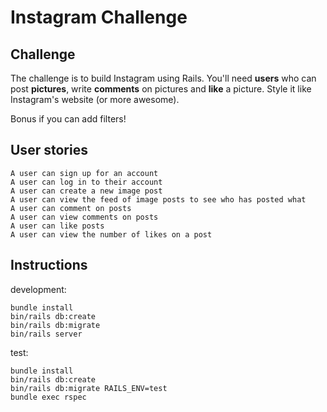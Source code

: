 Instagram Challenge
===================

## Challenge

The challenge is to build Instagram using Rails. You'll need **users** who can post **pictures**, write **comments** on pictures and **like** a picture. Style it like Instagram's website (or more awesome).

Bonus if you can add filters!

## User stories

```
A user can sign up for an account
A user can log in to their account
A user can create a new image post
A user can view the feed of image posts to see who has posted what
A user can comment on posts
A user can view comments on posts
A user can like posts
A user can view the number of likes on a post
```

## Instructions

development:
```
bundle install
bin/rails db:create
bin/rails db:migrate
bin/rails server
```

test:
```
bundle install
bin/rails db:create
bin/rails db:migrate RAILS_ENV=test
bundle exec rspec
```
